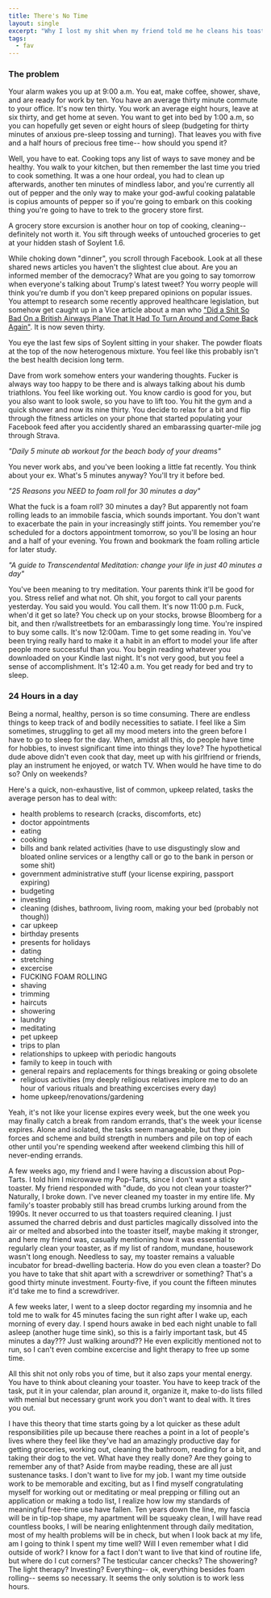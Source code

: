 ```yaml
---
title: There's No Time
layout: single
excerpt: "Why I lost my shit when my friend told me he cleans his toaster."
tags:
  - fav
---
```


### The problem

Your alarm wakes you up at 9:00 a.m.  You eat, make coffee, shower, shave, and are ready for work by ten.  You have an average thirty minute commute to your office.  It's now ten thirty.  You work an average eight hours, leave at six thirty, and get home at seven.  You want to get into bed by 1:00 a.m, so you can hopefully get seven or eight hours of sleep (budgeting for thirty minutes of anxious pre-sleep tossing and turning).  That leaves you with five and a half hours of precious free time-- how should you spend it?

Well, you have to eat.  Cooking tops any list of ways to save money and be healthy. You walk to your kitchen, but then remember the last time you tried to cook something. It was a one hour ordeal, you had to clean up afterwards, another ten minutes of mindless labor, and you're currently all out of pepper and the only way to make your god-awful cooking palatable is copius amounts of pepper so if you're going to embark on this cooking thing you're going to have to trek to the grocery store first.  

A grocery store excursion is another hour on top of cooking, cleaning-- definitely not worth it.  You sift through weeks of untouched groceries to get at your hidden stash of Soylent 1.6.

While choking down "dinner", you scroll through Facebook.  Look at all these shared news articles you haven't the slightest clue about.  Are you an informed member of the democracy?  What are you going to say tomorrow when everyone's talking about Trump's latest tweet?  You worry people will think you're dumb if you don't keep prepared opinions on popular issues.  You attempt to research some recently approved healthcare legislation, but somehow get caught up in a Vice article about a man who ["Did a Shit So Bad On a British Airways Plane That It Had To Turn Around and Come Back Again"](https://www.vice.com/en_uk/article/gq8zdb/someone-did-a-shit-so-bad-a-british-airways-flight-had-to-turn-around-and-land-475).  It is now seven thirty.

You eye the last few sips of Soylent sitting in your shaker.  The powder floats at the top of the now heterogenous mixture.  You feel like this probably isn't the best health decision long term.  

Dave from work somehow enters your wandering thoughts.  Fucker is always way too happy to be there and is always talking about his dumb triathlons.  You feel like working out.  You know cardio is good for you, but you also want to look swole, so you have to lift too.  You hit the gym and a quick shower and now its nine thirty.  You decide to relax for a bit and flip through the fitness articles on your phone that started populating your Facebook feed after you accidently shared an embarassing quarter-mile jog through Strava.

*"Daily 5 minute ab workout for the beach body of your dreams"*

You never work abs, and you've been looking a little fat recently.  You think about your ex. What's 5 minutes anyway?  You'll try it before bed.

*"25 Reasons you NEED to foam roll for 30 minutes a day"*

What the fuck is a foam roll?  30 minutes a day?  But apparently not foam rolling leads to an immobile fascia, which sounds important.  You don't want to exacerbate the pain in your increasingly stiff joints.  You remember you're scheduled for a doctors appointment tomorrow, so you'll be losing an hour and a half of your evening.  You frown and bookmark the foam rolling article for later study.

*"A guide to Transcendental Meditation:  change your life in just 40 minutes a day"*

You've been meaning to try meditation.  Your parents think it'll be good for you.  Stress relief and what not.  Oh shit, you forgot to call your parents yesterday.  You said you would.  You call them.  It's now 11:00 p.m.  Fuck, when'd it get so late?  You check up on your stocks, browse Bloomberg for a bit, and then r/wallstreetbets for an embarassingly long time.  You're inspired to buy some calls.  It's now 12:00am.  Time to get some reading in.  You've been trying really hard to make it a habit in an effort to model your life after people more successful than you. You begin reading whatever you downloaded on your Kindle last night.  It's not very good, but you feel a sense of accomplishment.  It's 12:40 a.m. You get ready for bed and try to sleep.

### 24 Hours in a day

Being a normal, healthy, person is so time consuming.  There are endless things to keep track of and bodily necessities to satiate.  I feel like a Sim sometimes, struggling to get all my mood meters into the green before I have to go to sleep for the day.  When, amidst all this, do people have time for hobbies, to invest significant time into things they love?  The hypothetical dude above didn't even cook that day, meet up with his girlfriend or friends, play an instrument he enjoyed, or watch TV.  When would he have time to do so? Only on weekends?

Here's a quick, non-exhaustive, list of common, upkeep related, tasks the average person has to deal with:

* health problems to research (cracks, discomforts, etc)
* doctor appointments
* eating
* cooking 
* bills and bank related activities (have to use disgustingly slow and bloated online services or a lengthy call or go to the bank in person or some shit)
* government administrative stuff (your license expiring, passport expiring)
* budgeting
* investing 
* cleaning (dishes, bathroom, living room, making your bed (probably not though))
* car upkeep
* birthday presents 
* presents for holidays 
* dating
* stretching 
* excercise
* FUCKING FOAM ROLLING
* shaving
* trimming
* haircuts
* showering 
* laundry
* meditating 
* pet upkeep 
* trips to plan 
* relationships to upkeep with periodic hangouts 
* family to keep in touch with 
* general repairs and replacements for things breaking or going obsolete 
* religious activities (my deeply religious relatives implore me to do an hour of various rituals and breathing excercises every day)
* home upkeep/renovations/gardening

Yeah, it's not like your license expires every week, but the one week you may finally catch a break from random errands, that's the week your license expires.  Alone and isolated, the tasks seem manageable, but they join forces and scheme and build strength in numbers and pile on top of each other until you're spending weekend after weekend climbing this hill of never-ending errands.  

A few weeks ago, my friend and I were having a discussion about Pop-Tarts.  I told him I microwave my Pop-Tarts, since I don't want a sticky toaster.  My friend responded with "dude, do you not clean your toaster?"  Naturally, I broke down.  I've never cleaned my toaster in my entire life.  My family's toaster probably still has bread crumbs lurking around from the 1990s.  It never occurred to us that toasters required cleaning.  I just assumed the charred debris and dust particles magically dissolved into the air or melted and absorbed into the toaster itself, maybe making it stronger, and here my friend was, casually mentioning how it was essential to regularly clean your toaster, as if my list of random, mundane, housework wasn't long enough.  Needless to say, my toaster remains a valuable incubator for bread-dwelling bacteria.  How do you even clean a toaster?  Do you have to take that shit apart with a screwdriver or something?  That's a good thirty minute investment.  Fourty-five, if you count the fifteen minutes it'd take me to find a screwdriver.  

A few weeks later, I went to a sleep doctor regarding my insomnia and he told me to walk for 45 minutes facing the sun right after I wake up, each morning of every day.  I spend hours awake in bed each night unable to fall asleep (another huge time sink), so this is a fairly important task, but 45 minutes a day???  Just walking around??  He even explicitly mentioned not to run, so I can't even combine excercise and light therapy to free up some time.  

All this shit not only robs you of time, but it also zaps your mental energy.  You have to think about cleaning your toaster.  You have to keep track of the task, put it in your calendar, plan around it, organize it, make to-do lists filled with menial but necessary grunt work you don't want to deal with.  It tires you out.

I have this theory that time starts going by a lot quicker as these adult responsibilities pile up because there reaches a point in a lot of people's lives where they feel like they've had an amazingly productive day for getting groceries, working out, cleaning the bathroom, reading for a bit, and taking their dog to the vet.  What have they really done?  Are they going to remember any of that?  Aside from maybe reading, these are all just sustenance tasks.  I don't want to live for my job.  I want my time outside work to be memorable and exciting, but as I find myself congratulating myself for working out or meditating or meal prepping or filling out an application or making a todo list, I realize how low my standards of meaningful free-time use have fallen.  Ten years down the line, my fascia will be in tip-top shape, my apartment will be squeaky clean, I will have read countless books, I will be nearing enlightenment through daily meditation, most of my health problems will be in check, but when I look back at my life, am I going to think I spent my time well?  Will I even remember what I did outside of work?  I know for a fact I don't want to live that kind of routine life, but where do I cut corners?  The testicular cancer checks?  The showering?  The light therapy?  Investing?  Everything-- ok, everything besides foam rolling-- seems so necessary.  It seems the only solution is to work less hours.
